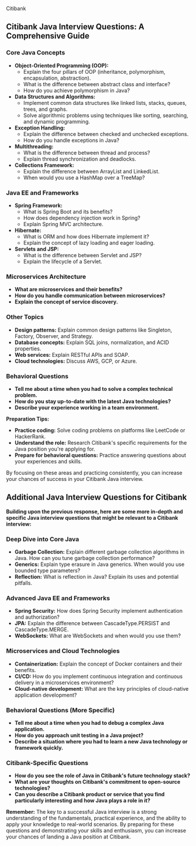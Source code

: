 Citibank 

## Citibank Java Interview Questions: A Comprehensive Guide

### Core Java Concepts

* **Object-Oriented Programming (OOP):**
  * Explain the four pillars of OOP (inheritance, polymorphism, encapsulation, abstraction).
  * What is the difference between abstract class and interface?
  * How do you achieve polymorphism in Java?
* **Data Structures and Algorithms:**
  * Implement common data structures like linked lists, stacks, queues, trees, and graphs.
  * Solve algorithmic problems using techniques like sorting, searching, and dynamic programming.
* **Exception Handling:**
  * Explain the difference between checked and unchecked exceptions.
  * How do you handle exceptions in Java?
* **Multithreading:**
  * What is the difference between thread and process?
  * Explain thread synchronization and deadlocks.
* **Collections Framework:**
  * Explain the difference between ArrayList and LinkedList.
  * When would you use a HashMap over a TreeMap?

### Java EE and Frameworks

* **Spring Framework:**
  * What is Spring Boot and its benefits?
  * How does dependency injection work in Spring?
  * Explain Spring MVC architecture.
* **Hibernate:**
  * What is ORM and how does Hibernate implement it?
  * Explain the concept of lazy loading and eager loading.
* **Servlets and JSP:**
  * What is the difference between Servlet and JSP?
  * Explain the lifecycle of a Servlet.

### Microservices Architecture

* **What are microservices and their benefits?**
* **How do you handle communication between microservices?**
* **Explain the concept of service discovery.**

### Other Topics

* **Design patterns:** Explain common design patterns like Singleton, Factory, Observer, and Strategy.
* **Database concepts:** Explain SQL joins, normalization, and ACID properties.
* **Web services:** Explain RESTful APIs and SOAP.
* **Cloud technologies:** Discuss AWS, GCP, or Azure.

### Behavioral Questions

* **Tell me about a time when you had to solve a complex technical problem.**
* **How do you stay up-to-date with the latest Java technologies?**
* **Describe your experience working in a team environment.**

**Preparation Tips:**
* **Practice coding:** Solve coding problems on platforms like LeetCode or HackerRank.
* **Understand the role:** Research Citibank's specific requirements for the Java position you're applying for.
* **Prepare for behavioral questions:** Practice answering questions about your experiences and skills.

By focusing on these areas and practicing consistently, you can increase your chances of success in your Citibank Java interview.

## Additional Java Interview Questions for Citibank

**Building upon the previous response, here are some more in-depth and specific Java interview questions that might be relevant to a Citibank interview:**

### Deep Dive into Core Java

* **Garbage Collection:** Explain different garbage collection algorithms in Java. How can you tune garbage collection performance?
* **Generics:** Explain type erasure in Java generics. When would you use bounded type parameters?
* **Reflection:** What is reflection in Java? Explain its uses and potential pitfalls.

### Advanced Java EE and Frameworks

* **Spring Security:** How does Spring Security implement authentication and authorization?
* **JPA:** Explain the difference between CascadeType.PERSIST and CascadeType.MERGE.
* **WebSockets:** What are WebSockets and when would you use them?

### Microservices and Cloud Technologies

* **Containerization:** Explain the concept of Docker containers and their benefits.
* **CI/CD:** How do you implement continuous integration and continuous delivery in a microservices environment?
* **Cloud-native development:** What are the key principles of cloud-native application development?

### Behavioral Questions (More Specific)

* **Tell me about a time when you had to debug a complex Java application.**
* **How do you approach unit testing in a Java project?**
* **Describe a situation where you had to learn a new Java technology or framework quickly.**

### Citibank-Specific Questions

* **How do you see the role of Java in Citibank's future technology stack?**
* **What are your thoughts on Citibank's commitment to open-source technologies?**
* **Can you describe a Citibank product or service that you find particularly interesting and how Java plays a role in it?**

**Remember:** The key to a successful Java interview is a strong understanding of the fundamentals, practical experience, and the ability to apply your knowledge to real-world scenarios.
By preparing for these questions and demonstrating your skills and enthusiasm, you can increase your chances of landing a Java position at Citibank.
